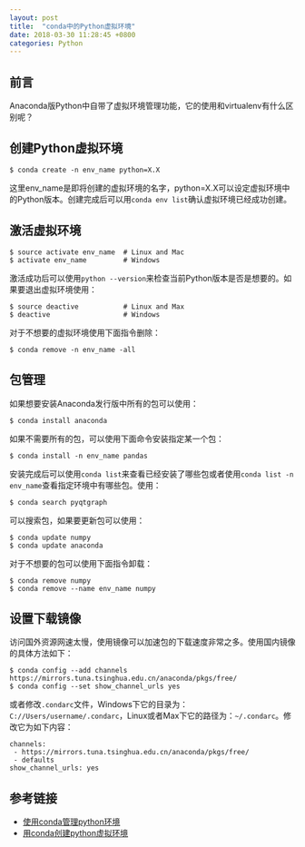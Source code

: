 ```yaml
---
layout: post
title:  "conda中的Python虚拟环境"
date: 2018-03-30 11:28:45 +0800 
categories: Python
---
```


## 前言
Anaconda版Python中自带了虚拟环境管理功能，它的使用和virtualenv有什么区别呢？

## 创建Python虚拟环境
```
$ conda create -n env_name python=X.X
```
这里env_name是即将创建的虚拟环境的名字，python=X.X可以设定虚拟环境中的Python版本。创建完成后可以用``conda env list``确认虚拟环境已经成功创建。

##  激活虚拟环境
```
$ source activate env_name  # Linux and Mac
$ activate env_name         # Windows
```
激活成功后可以使用``python --version``来检查当前Python版本是否是想要的。如果要退出虚拟环境使用：
```
$ source deactive           # Linux and Max
$ deactive                  # Windows
```
对于不想要的虚拟环境使用下面指令删除：
```
$ conda remove -n env_name -all
```

## 包管理
如果想要安装Anaconda发行版中所有的包可以使用：
```
$ conda install anaconda
```
如果不需要所有的包，可以使用下面命令安装指定某一个包：
```
$ conda install -n env_name pandas
```
安装完成后可以使用``conda list``来查看已经安装了哪些包或者使用``conda list -n env_name``查看指定环境中有哪些包。使用：
```
$ conda search pyqtgraph
```
可以搜索包，如果要更新包可以使用：
```
$ conda update numpy
$ conda update anaconda
```
对于不想要的包可以使用下面指令卸载：
```
$ conda remove numpy
$ conda remove --name env_name numpy
```

## 设置下载镜像
访问国外资源网速太慢，使用镜像可以加速包的下载速度非常之多。使用国内镜像的具体方法如下：
```
$ conda config --add channels https://mirrors.tuna.tsinghua.edu.cn/anaconda/pkgs/free/
$ conda config --set show_channel_urls yes
```
或者修改`.condarc`文件，Windows下它的目录为：`C://Users/username/.condarc`，Linux或者Max下它的路径为：`~/.condarc`。修改它为如下内容：
```
channels:
 - https://mirrors.tuna.tsinghua.edu.cn/anaconda/pkgs/free/
 - defaults
show_channel_urls: yes
```

## 参考链接
* [使用conda管理python环境](https://zhuanlan.zhihu.com/p/22678445)
* [用conda创建python虚拟环境](https://blog.csdn.net/lyy14011305/article/details/59500819)
